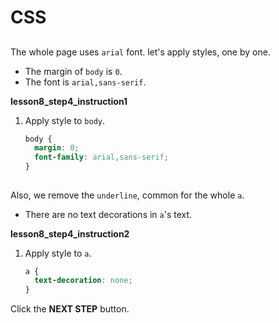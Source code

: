 # CSS
## <body>
The whole page uses `arial` font. let's apply styles, one by one. 
* The margin of `body` is `0`.
* The font is `arial,sans-serif`.


**lesson8_step4_instruction1**
1. Apply style to `body`.
    ```css
    body {
      margin: 0;
      font-family: arial,sans-serif;
    }
    ```



## <a>
Also, we remove the `underline`, common for the whole `a`. 
* There are no text decorations in `a`'s text.


**lesson8_step4_instruction2**
1. Apply style to `a`.
    ```css
    a {
      text-decoration: none;
    }
    ```



Click the **NEXT STEP** button.

